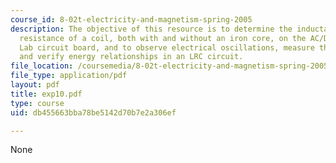 ```yaml
---
course_id: 8-02t-electricity-and-magnetism-spring-2005
description: The objective of this resource is to determine the inductance and internal
  resistance of a coil, both with and without an iron core, on the AC/DC Electronics
  Lab circuit board, and to observe electrical oscillations, measure their frequencies,
  and verify energy relationships in an LRC circuit.
file_location: /coursemedia/8-02t-electricity-and-magnetism-spring-2005/db455663bba78be5142d70b7e2a306ef_exp10.pdf
file_type: application/pdf
layout: pdf
title: exp10.pdf
type: course
uid: db455663bba78be5142d70b7e2a306ef

---
```

None